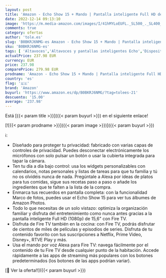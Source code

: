 ```yaml
---
layout: post
title: 'Amazon - Echo Show 15 + Mando | Pantalla inteligente Full HD de 15 6" con Alexa y Fire TV integrado'
date: 2022-12-14 09:13:10
image: 'https://m.media-amazon.com/images/I/41hMYLoEUFL._SL500_._SL400_.jpg'
comments: true
category: ofertas
author: 'tole.es'
slug: 'B0BKRJ6NMG-es Amazon - Echo Show 15 + Mando | Pantalla inteligente Full...'
sku: 'B0BKRJ6NMG-es'
tags: [ 'Altavoces','Altavoces y pantallas inteligentes Echo','Dispositivos Amazon','Dispositivos Amazon y Accesorios','Electrónica','Equipos de audio y Hi-Fi','Pantallas inteligentes','Paquetes de dispositivos','alexa','amazon','🇪🇸', ]
actualPrice: 237.98 EUR
currency: EUR
price: 237.98
comparePrice: 279.98 EUR
prodname: 'Amazon - Echo Show 15 + Mando | Pantalla inteligente Full HD de 15 6" con Alexa y Fire TV integrado'
country: 'es'
flag: '🇪🇸'
brand: 'Amazon'
buyurl: 'https://www.amazon.es/dp/B0BKRJ6NMG/?tag=tolees-21'
descuento: '15.00'
average: '237.98'
---
```


Está [{{< param title >}}]({{< param buyurl >}}) en el siguiente enlace!

[![{{< param prodname >}}]({{< param image >}})]({{< param buyurl >}})

ℹ️:

- Diseñado para proteger tu privacidad: fabricado con varias capas de controles de privacidad. Puedes desconectar electrónicamente los micrófonos con solo pulsar un botón o usar la cubierta integrada para tapar la cámara.
- Ten tu día a día bajo control: usa los widgets personalizables con calendarios, notas personales y listas de tareas para que tu familia y tú no os olvidéis nunca de nada. Pregúntale a Alexa por ideas de platos para tus comidas, sigue sus recetas paso a paso o añade los ingredientes que te falten a la lista de la compra.
- Enmarca tus recuerdos en pantalla completa: con la funcionalidad Marco de fotos, puedes usar el Echo Show 15 para ver tus álbumes de Amazon Photos.
- Todo lo que necesitas de un solo vistazo: optimiza la organización familiar y disfruta del entretenimiento como nunca antes gracias a la pantalla inteligente Full HD (1080p) de 15,6" con Fire TV.
- Disfruta de Fire TV también en la cocina: con Fire TV, podrás disfrutar de cientos de miles de películas y episodios de series. Disfruta de tu contenido favorito con tus suscripciones a Netflix, Prime Video, Disney+, RTVE Play y más.
- Usa el mando por voz Alexa para Fire TV: navega fácilmente por el contenido de tu Fire TV desde cualquier punto de la habitación. Accede rápidamente a las apps de streaming más populares con los botones predeterminados (los botones de las apps podrían variar).

[🛒 Ver la oferta!!]({{< param buyurl >}})
